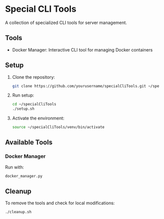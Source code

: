 # Special CLI Tools

A collection of specialized CLI tools for server management.

## Tools
- Docker Manager: Interactive CLI tool for managing Docker containers

## Setup
1. Clone the repository:
   ```bash
   git clone https://github.com/yourusername/specialCliTools.git ~/specialCliTools
   ```

2. Run setup:
   ```bash
   cd ~/specialCliTools
   ./setup.sh
   ```

3. Activate the environment:
   ```bash
   source ~/specialCliTools/venv/bin/activate
   ```

## Available Tools
### Docker Manager
Run with:
```bash
docker_manager.py
```

## Cleanup
To remove the tools and check for local modifications:
```bash
./cleanup.sh
```
